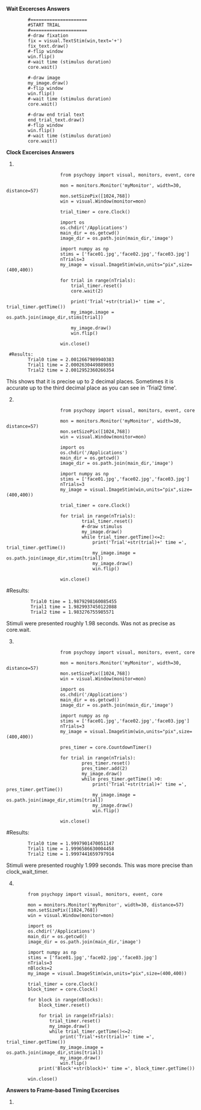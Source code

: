 **Wait Excercses Answers**

            #=====================
            #START TRIAL
            #===================== 
            #-draw fixation
            fix = visual.TextStim(win,text='+')
            fix_text.draw()
            #-flip window
            win.flip() 
            #-wait time (stimulus duration)
            core.wait()

            #-draw image
            my_image.draw()
            #-flip window
            win.flip() 
            #-wait time (stimulus duration)
            core.wait()

            #-draw end trial text
            end_trial_text.draw()
            #-flip window
            win.flip()
            #-wait time (stimulus duration)
            core.wait()

**Clock Excercises Answers**

1. 

                        from psychopy import visual, monitors, event, core

                        mon = monitors.Monitor('myMonitor', width=30, distance=57)
                        mon.setSizePix([1024,768])
                        win = visual.Window(monitor=mon) 

                        trial_timer = core.Clock()

                        import os
                        os.chdir('/Applications')
                        main_dir = os.getcwd() 
                        image_dir = os.path.join(main_dir,'image')

                        import numpy as np 
                        stims = ['face01.jpg','face02.jpg','face03.jpg'] 
                        nTrials=3 
                        my_image = visual.ImageStim(win,units="pix",size=(400,400))

                        for trial in range(nTrials): 
                            trial_timer.reset()
                            core.wait(2)

                            print('Trial'+str(trial)+' time =', trial_timer.getTime())
                            my_image.image = os.path.join(image_dir,stims[trial])

                            my_image.draw() 
                            win.flip() 

                        win.close()
     
     #Results:
            Trial0 time = 2.0012667989940383
            Trial1 time = 2.0002630449889693
            Trial2 time = 2.0012952360266354

This shows that it is precise up to 2 decimal places. Sometimes it is accurate up to the third decimal place as you can see in 'Trial2 time'. 

2.

                        from psychopy import visual, monitors, event, core

                        mon = monitors.Monitor('myMonitor', width=30, distance=57)
                        mon.setSizePix([1024,768])
                        win = visual.Window(monitor=mon) 

                        import os
                        os.chdir('/Applications')
                        main_dir = os.getcwd() 
                        image_dir = os.path.join(main_dir,'image')

                        import numpy as np 
                        stims = ['face01.jpg','face02.jpg','face03.jpg'] 
                        nTrials=3 
                        my_image = visual.ImageStim(win,units="pix",size=(400,400))

                        trial_timer = core.Clock() 

                        for trial in range(nTrials):
                                trial_timer.reset()
                                #-draw stimulus
                                my_image.draw()
                                while trial_timer.getTime()<=2:
                                    print('Trial'+str(trial)+' time =', trial_timer.getTime())
                                    my_image.image = os.path.join(image_dir,stims[trial])
                                    my_image.draw() 
                                    win.flip() 

                        win.close()
                      
                                                
#Results:
                       
             Trial0 time = 1.9879298160085455
             Trial1 time = 1.9829937450122088
             Trial2 time = 1.983276755985571            

Stimuli were presented roughly 1.98 seconds. Was not as precise as core.wait. 

3. 

                        from psychopy import visual, monitors, event, core

                        mon = monitors.Monitor('myMonitor', width=30, distance=57)
                        mon.setSizePix([1024,768])
                        win = visual.Window(monitor=mon) 

                        import os
                        os.chdir('/Applications')
                        main_dir = os.getcwd() 
                        image_dir = os.path.join(main_dir,'image')

                        import numpy as np 
                        stims = ['face01.jpg','face02.jpg','face03.jpg'] 
                        nTrials=3 
                        my_image = visual.ImageStim(win,units="pix",size=(400,400))

                        pres_timer = core.CountdownTimer() 

                        for trial in range(nTrials):
                                pres_timer.reset()
                                pres_timer.add(2)
                                my_image.draw()
                                while pres_timer.getTime() >0:
                                    print('Trial'+str(trial)+' time =', pres_timer.getTime())
                                    my_image.image = os.path.join(image_dir,stims[trial])
                                    my_image.draw() 
                                    win.flip() 

                        win.close()
                        
#Results: 

            Trial0 time = 1.9997901470051147
            Trial1 time = 1.9996586630004458
            Trial2 time = 1.9997441659797914
            
Stimuli were presented roughly 1.999 seconds. This was more precise than clock_wait_timer. 

4. 

            from psychopy import visual, monitors, event, core

            mon = monitors.Monitor('myMonitor', width=30, distance=57)
            mon.setSizePix([1024,768])
            win = visual.Window(monitor=mon) 

            import os
            os.chdir('/Applications')
            main_dir = os.getcwd() 
            image_dir = os.path.join(main_dir,'image')

            import numpy as np 
            stims = ['face01.jpg','face02.jpg','face03.jpg'] 
            nTrials=3 
            nBlocks=2
            my_image = visual.ImageStim(win,units="pix",size=(400,400))

            trial_timer = core.Clock() 
            block_timer = core.Clock()

            for block in range(nBlocks):
                block_timer.reset() 

                for trial in range(nTrials):
                    trial_timer.reset()
                    my_image.draw()
                    while trial_timer.getTime()<=2:
                        print('Trial'+str(trial)+' time =', trial_timer.getTime())
                        my_image.image = os.path.join(image_dir,stims[trial])
                        my_image.draw() 
                        win.flip() 
                print('Block'+str(block)+' time =', block_timer.getTime())

            win.close()
            
**Answers to Frame-based Timing Excercises**   

1. 
